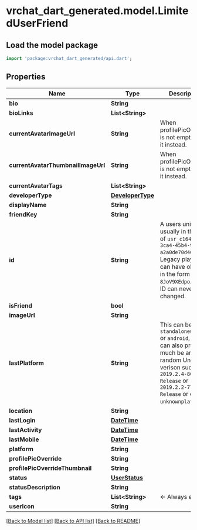 # vrchat_dart_generated.model.LimitedUserFriend

## Load the model package
```dart
import 'package:vrchat_dart_generated/api.dart';
```

## Properties
Name | Type | Description | Notes
------------ | ------------- | ------------- | -------------
**bio** | **String** |  | [optional] 
**bioLinks** | **List&lt;String&gt;** |   | [optional] 
**currentAvatarImageUrl** | **String** | When profilePicOverride is not empty, use it instead. | 
**currentAvatarThumbnailImageUrl** | **String** | When profilePicOverride is not empty, use it instead. | [optional] 
**currentAvatarTags** | **List&lt;String&gt;** |  | [optional] 
**developerType** | [**DeveloperType**](DeveloperType.md) |  | 
**displayName** | **String** |  | 
**friendKey** | **String** |  | 
**id** | **String** | A users unique ID, usually in the form of `usr_c1644b5b-3ca4-45b4-97c6-a2a0de70d469`. Legacy players can have old IDs in the form of `8JoV9XEdpo`. The ID can never be changed. | 
**isFriend** | **bool** |  | 
**imageUrl** | **String** |  | 
**lastPlatform** | **String** | This can be `standalonewindows` or `android`, but can also pretty much be any random Unity verison such as `2019.2.4-801-Release` or `2019.2.2-772-Release` or even `unknownplatform`. | 
**location** | **String** |  | 
**lastLogin** | [**DateTime**](DateTime.md) |  | 
**lastActivity** | [**DateTime**](DateTime.md) |  | 
**lastMobile** | [**DateTime**](DateTime.md) |  | 
**platform** | **String** |  | 
**profilePicOverride** | **String** |  | 
**profilePicOverrideThumbnail** | **String** |  | 
**status** | [**UserStatus**](UserStatus.md) |  | 
**statusDescription** | **String** |  | 
**tags** | **List&lt;String&gt;** | <- Always empty. | 
**userIcon** | **String** |  | 

[[Back to Model list]](../README.md#documentation-for-models) [[Back to API list]](../README.md#documentation-for-api-endpoints) [[Back to README]](../README.md)


